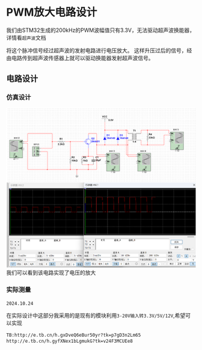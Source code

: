 # PWM放大电路设计

我们由STM32生成的200kHz的PWM波幅值只有3.3V，无法驱动超声波换能器，详情看`超声波`文档

将这个脉冲信号经过超声波的发射电路进行电压放大。
这样升压过后的信号，经由电路传到超声波传感器上就可以驱动换能器发射超声波信号。

## 电路设计

### 仿真设计

![](\Picture\200kHz-drive.png)
![](\Picture\200khz-drive-V.png)
我们可以看到该电路实现了电压的放大

### 实际测量
`2024.10.24`

在实际设计中这部分我采用的是现有的模块利用`3-20V输入转3.3V/5V/12V`,希望可以实现
~~~
TB:http://e.tb.cn/h.gxDveQ6eBur50yr?tk=p7gD3n2Lm65 
http://e.tb.cn/h.gyfXNex1bLgmukG?tk=v24F3MCUEe8
~~~
